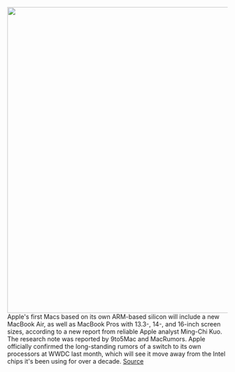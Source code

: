 <img src='https://cdn.vox-cdn.com/thumbor/Q1ZmBXr4cONPQCkB5t9X3ModuC0=/0x0:1829x1175/1200x800/filters:focal(769x442:1061x734)/cdn.vox-cdn.com/uploads/chorus_image/image/67040244/cX3afz7.0.png' width='700px' /><br/>
Apple's first Macs based on its own ARM-based silicon will include a new MacBook Air, as well as MacBook Pros with 13.3-, 14-, and 16-inch screen sizes, according to a new report from reliable Apple analyst Ming-Chi Kuo. The research note was reported by 9to5Mac and MacRumors. Apple officially confirmed the long-standing rumors of a switch to its own processors at WWDC last month, which will see it move away from the Intel chips it's been using for over a decade.
<a href='https://www.theverge.com/2020/7/10/21319772/apple-silicon-arm-based-macbook-pro-air-imac-2020-2021-ming-chi-kuo-report-prediction'> Source <a/>